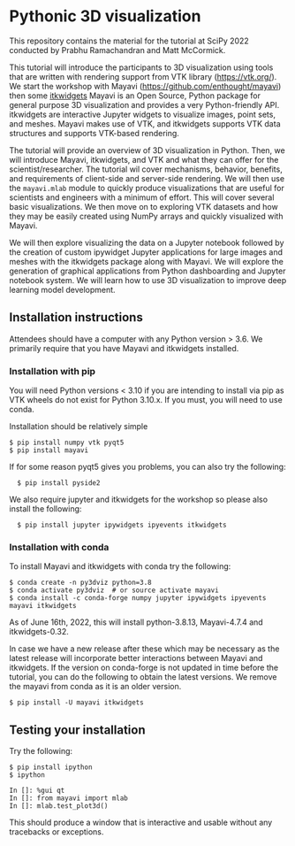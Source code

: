 # Pythonic 3D visualization

This repository contains the material for the tutorial at SciPy 2022 conducted
by Prabhu Ramachandran and Matt McCormick.


This tutorial will introduce the participants to 3D visualization using tools
that are written with rendering support from VTK library (https://vtk.org/).
We start the workshop with Mayavi (https://github.com/enthought/mayavi) then
some [itkwidgets](https://github.com/InsightSoftwareConsortium/itkwidgets)
Mayavi is an Open Source, Python package for general purpose 3D visualization
and provides a very Python-friendly API. itkwidgets are interactive Jupyter
widgets to visualize images, point sets, and meshes.  Mayavi makes use of VTK,
and itkwidgets supports VTK data structures and supports VTK-based rendering.

The tutorial will provide an overview of 3D visualization in Python.  Then, we
will introduce Mayavi, itkwidgets, and VTK and what they can offer for the
scientist/researcher. The tutorial wil cover mechanisms, behavior, benefits,
and requirements of client-side and server-side rendering.  We will then use
the `mayavi.mlab` module to quickly produce visualizations that are useful
for scientists and engineers with a minimum of effort. This will cover several
basic visualizations. We then move on to exploring VTK datasets and how they
may be easily created using NumPy arrays and quickly visualized with Mayavi.


We will then explore visualizing the data on a Jupyter notebook followed by
the creation of custom ipywidget Jupyter applications for large images and
meshes with the itkwidgets package along with Mayavi. We will explore the
generation of graphical applications from Python dashboarding and Jupyter
notebook system. We will learn how to use 3D visualization to improve deep
learning model development.



## Installation instructions

Attendees should have a computer with any Python version > 3.6. We primarily
require that you have Mayavi and itkwidgets installed.

### Installation with pip

You will need Python versions < 3.10 if you are intending to install via pip
as VTK wheels do not exist for Python 3.10.x. If you must, you will need to
use conda.

Installation should be relatively simple

```
$ pip install numpy vtk pyqt5
$ pip install mayavi
```
If for some reason pyqt5 gives you problems, you can also try the following:

```
  $ pip install pyside2
```

We also require jupyter and itkwidgets for the workshop so please also install the
following:

```
  $ pip install jupyter ipywidgets ipyevents itkwidgets
```

### Installation with conda

To install Mayavi and itkwidgets with conda try the following:

```
$ conda create -n py3dviz python=3.8
$ conda activate py3dviz  # or source activate mayavi
$ conda install -c conda-forge numpy jupyter ipywidgets ipyevents mayavi itkwidgets
```

As of June 16th, 2022, this will install python-3.8.13, Mayavi-4.7.4 and
itkwidgets-0.32.


In case we have a new release after these which may be necessary as the latest
release will incorporate better interactions between Mayavi and itkwidgets. If
the version on conda-forge is not updated in time before the tutorial, you can
do the following to obtain the latest versions. We remove the mayavi from
conda as it is an older version.

```
$ pip install -U mayavi itkwidgets
```


## Testing your installation

Try the following:

```
$ pip install ipython
$ ipython

In []: %gui qt
In []: from mayavi import mlab
In []: mlab.test_plot3d()
```

This should produce a window that is interactive and usable without any
tracebacks or exceptions.
